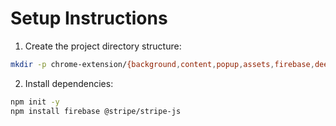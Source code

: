 # Setup Instructions

1. Create the project directory structure:
```bash
mkdir -p chrome-extension/{background,content,popup,assets,firebase,deepseek,lib}
```

2. Install dependencies:
```bash
npm init -y
npm install firebase @stripe/stripe-js
``` 